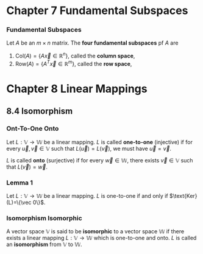 # Chapter 7 Fundamental Subspaces

### Fundamental Subspaces

Let $A$ be an $m \times n$ matrix. The **four fundamental subspaces** pf $A$ are

1. $\text{Col}(A) = \{A\vec x \in \mathbb{R}^n\}$, called the **column space**,
2. $\text{Row}(A) = \{A^T\vec x \in \mathbb R ^m\}$, called the **row space**,

# Chapter 8 Linear Mappings

## 8.4 Isomorphism

### Ont-To-One Onto

Let $L:\mathbb V \rightarrow \mathbb W$ be a linear mapping. $L$ is called **one-to-one** (injective) if for every $\vec u, \vec v \in \mathbb V$ such that $L (\vec u) = L(\vec v)$, we must have $\vec u = \vec v$.

$L$ is called **onto** (surjective) if for every $\vec w \in \mathbb W$, there exists $\vec v \in \mathbb V$ such that $L(\vec v) = \vec w$.

### Lemma 1

Let $L : \mathbb V \rightarrow \mathbb W$ be a linear mapping. $L$ is one-to-one if and only if $\text{Ker}(L)=\{\vec 0\}$.

### Isomorphism Isomorphic

A vector space $\mathbb V$ is said to be **isomorphic** to a vector space $\mathbb W$ if there exists a linear mapping $L:\mathbb V \rightarrow \mathbb W$ which is one-to-one and onto. $L$ is called an **isomorphism** from $\mathbb V$ to $\mathbb W$.

